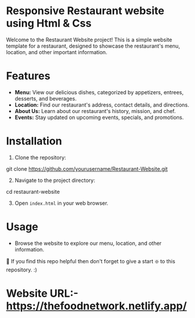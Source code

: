 # Responsive Restaurant website using Html & Css

Welcome to the Restaurant Website project! This is a simple website template for a restaurant, designed to showcase the restaurant's menu, location, and other important information.

# Features

- **Menu:** View our delicious dishes, categorized by appetizers, entrees, desserts, and beverages.
- **Location:** Find our restaurant's address, contact details, and directions.
- **About Us:** Learn about our restaurant's history, mission, and chef.
- **Events:** Stay updated on upcoming events, specials, and promotions.

# Installation

1. Clone the repository:

git clone https://github.com/yourusername/Restaurant-Website.git

2. Navigate to the project directory:

cd restaurant-website

3. Open `index.html` in your web browser.

# Usage

- Browse the website to explore our menu, location, and other information.


 🙏 If you find this repo helpful then don't forget to give a start ❇️ to this repository. :)
 
 # Website URL:- https://thefoodnetwork.netlify.app/

